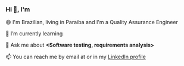 ### Hi 👋, I'm <Paulo Brito>


😄 I'm Brazilian, living in Paraiba and I'm a Quality Assurance Engineer

🌱 I’m currently learning **<test automation>**

💬 Ask me about **<Software testing, requirements analysis>**

📫 You can reach me by email at <email> or in my [LinkedIn profile](https://linkedin.com/in/paulo-brito-6b9b16173)

